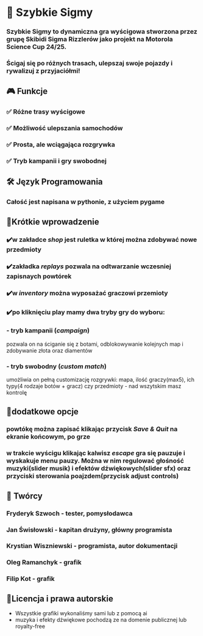 # 🚗 Szybkie Sigmy
### Szybkie Sigmy to dynamiczna gra wyścigowa stworzona przez grupę Skibidi Sigma Rizzlerów jako projekt na Motorola Science Cup 24/25.
### Ścigaj się po różnych trasach, ulepszaj swoje pojazdy i rywalizuj z przyjaciółmi!

## 🎮 Funkcje
### ✅ Różne trasy wyścigowe
### ✅ Możliwość ulepszania samochodów
### ✅ Prosta, ale wciągająca rozgrywka
### ✅ Tryb kampanii i gry swobodnej


## 🛠️ Język Programowania
### Całość jest napisana w pythonie, z użyciem pygame


## 📖Krótkie wprowadzenie
### ✔️w zakładce *shop* jest ruletka w której można zdobywać nowe przedmioty
### ✔️zakładka *replays* pozwala na odtwarzanie wczesniej zapisnaych powtórek
### ✔️w *inventory* można wyposażać graczowi przemioty
### ✔️po kliknięciu play mamy dwa tryby gry do wyboru: 
### - tryb kampanii (*campaign*)
pozwala on na ściganie się z botami, odblokowywanie kolejnych map i zdobywanie złota oraz diamentów
### - tryb swobodny (*custom match*)
umożliwia on pełną customizację rozgrywki: mapa, ilość graczy(max5), ich typy(4 rodzaje botów + gracz) czy przedmioty - nad wszytskim masz kontrolę

## 📝dodatkowe opcje
### powtókę można zapisać klikając przycisk *Save & Quit* na ekranie końcowym, po grze
### w trakcie wyścigu klikając kalwisz *escape* gra się pauzuje i wyskakuje menu pauzy. Można w nim regulować głośność muzyki(slider musik) i efektów dźwiękowych(slider sfx) oraz przyciski sterowania poajzdem(przycisk adjust controls)




## 👥 Twórcy
### Fryderyk Szwoch - tester, pomysłodawca
### Jan Świsłowski - kapitan drużyny, główny programista
### Krystian Wiszniewski - programista, autor dokumentacji
### Oleg Ramanchyk - grafik
### Filip Kot - grafik

## 🔎Licencja i prawa autorskie
- Wszystkie grafiki wykonaliśmy sami lub z pomocą ai
- muzyka i efekty dźwiękowe pochodzą ze na domenie publicznej lub royalty-free
